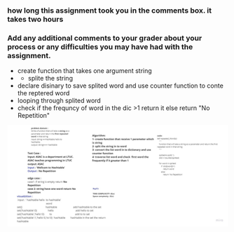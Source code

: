 ###  how long this assignment took you in the comments box. it takes two hours
### Add any additional comments to your grader about your process or any difficulties you may have had with the assignment.
* create function that takes one argument string
* * splite the string 
* declare disinary to save splited word and use counter function to conte the reptered word  
* looping through splited word 
* check if the  frequncy of word in the  dic >1 return it else return  "No Repetition"

![img](./Hash%20table%20(4).jpg)

